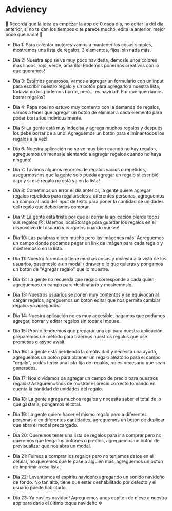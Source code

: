 # Adviency

🔔 Recordá que la idea es empezar la app de 0 cada día, no editar la del día anterior, si no te dan los tiempos o te parece mucho, editá la anterior, mejor poco que nada! 🔔

- Día 1: Para calentar motores vamos a mantener las cosas simples, mostremos una lista de regalos, 3 elementos, fijos, sin nada más.

- Día 2: Nuestra app se ve muy poco navideña, demosle unos colores más lindos, rojo, verde, amarillo! Podemos ponernos creativos con lo que queramos!

- Día 3: Estámos generosos, vamos a agregar un formulario con un input para escribir nuestro regalo y un botón para agregarlo a nuestra lista, todavía no los podemos borrar, pero... es navidad! Por que querríamos borrar regalos?

- Día 4: Papa noel no estuvo muy contento con la demanda de regalos, vamos a tener que agregar un botón de eliminar a cada elemento para poder borrarlos individualmente.

- Día 5: La gente está muy indecisa y agrega muchos regalos y después los debe borrar de a uno! Agreguemos un botón para eliminar todos los regalos a la vez!

- Día 6: Nuestra aplicación no se ve muy bien cuando no hay regalos, agreguemos un mensaje alentando a agregar regalos cuando no haya ninguno!

- Día 7: Tuvimos algunos reportes de regalos vacíos o repetidos, asegurmosnos que la gente solo pueda agregar un regalo si escribió algo y si ese regalo no está ya en la lista!

- Día 8: Cometimos un error el día anterior, la gente quiere agregar regalos repetidos para regalarselos a diferentes personas, agreguemos un campo al lado del input de texto para poner la cantidad de unidades del regalo que deberíamos comprar.

- Día 9: La gente está triste por que al cerrar la aplicación pierde todos sus regalos 😢. Usemos localStorage para guardar los regalos en el dispositivo del usuario y cargarlos cuando vuelve!

- Día 10: Las palabras dicen mucho pero las imágenes más! Agreguemos un campo donde podamos pegar un link de imágen para cada regalo y mostremoslo en la lista.

- Día 11: Nuestro formulario tiene muchas cosas y molesta a la vista de los usuarios, pasemoslo a un modal / drawer o lo que quieras y pongamos un botón de "Agregar regalo" que lo muestre.

- Día 12: La gente no recuerda que regalo corresponde a cada quien, agreguemos un campo para destinatario y mostremoslo.

- Día 13: Nuestros usuarios se ponen muy contentos y se equivocan al cargar regalos, agreguemos un botón editar que nos permita cambiar regalos ya agregados.

- Día 14: Nuestra aplicación no es muy accesible, hagamos que podamos agregar, borrar y editar regalos sin tocar el mouse.

- Día 15: Pronto tendremos que preparar una api para nuestra aplicación, preparemos un método para traernos nuestros regalos que use promesas o async await.

- Día 16: La gente está perdiendo la creatividad y necesita una ayuda, agreguemos un botón para obtener un regalo aleatorio para el campo "regalo", podés tener una lista fija de regalos, no es necesario que sean generados.

- Día 17: Nos olvidamos de agregar un campo de precio para nuestros regalos! Aseguremosnos de mostrar el precio correcto tomando en cuenta la cantidad de unidades del regalo.

- Día 18: La gente agrega muchos regalos y necesita saber el total de lo que gastaría, pongamos el total.

- Día 19: La gente quiere hacer el mismo regalo pero a diferentes personas o en diferentes cantidades, agreguemos un botón de duplicar que abra el modal precargado.

- Día 20: Queremos tener una lista de regalos para ir a comprar pero no queremos que tenga los botones o precios, agreguemos un botón de previsualizar que nos abra un modal.

- Día 21: Fuimos a comprar los regalos pero no teniamos datos en el celular, no queremos que le pase a alguien más, agreguemos un botón de imprimir a esa lista.

- Día 22: Levantemos el espíritu navideño agregando un sonido navideño de fondo. No tan alto, tiene que estar deshabilitado por defecto y el usuario puede habilitarlo.

- Día 23: Ya casi es navidad! Agreguemos unos copitos de nieve a nuestra app para darle el último toque navideño ❄